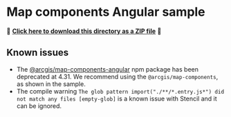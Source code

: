 # Map components Angular sample

📁 **[Click here to download this directory as a ZIP file](https://esri.github.io/jsapi-resources/zips/map-component-sample-angular.zip)** 📁

## Known issues

- The [@arcgis/map-components-angular](https://www.npmjs.com/package/@arcgis/map-components-angular) npm package has been deprecated at 4.31. We recommend using the `@arcgis/map-components`, as shown in the sample.
- The compile warning `The glob pattern import("./**/*.entry.js*") did not match any files [empty-glob]` is a known issue with Stencil and it can be ignored.
